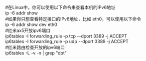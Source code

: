 #在Linux中，你可以使用以下命令来查看本机的IPv6地址  
ip -6 addr show  
#如果你只想查看特定接口的IPv6地址，比如 eth0，可以使用以下命令     
ip -6 addr show dev eth0  
#红米ax5开放ipv6端口  
ip6tables -I forwarding_rule -p tcp --dport 3389 -j ACCEPT  
ip6tables -I forwarding_rule -p udp --dport 3389 -j ACCEPT  
#红米路由检查开放的ipv6端口  
ip6tables -L -v -n | grep "dpt"   
